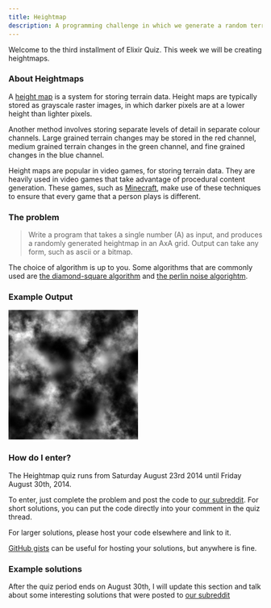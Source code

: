```yaml
---
title: Heightmap
description: A programming challenge in which we generate a random terrain that could potentially be used in a game.
---
```


Welcome to the third installment of Elixir Quiz. This week we will be creating heightmaps.

### About Heightmaps

A [height map](http://en.wikipedia.org/wiki/Heightmap) is a system for storing terrain data. Height maps are typically stored as grayscale raster images, in which darker pixels are at a lower height than lighter pixels.

Another method involves storing separate levels of detail in separate colour channels. Large grained terrain changes may be stored in the red channel, medium grained terrain changes in the green channel, and fine grained changes in the blue channel.

Height maps are popular in video games, for storing terrain data. They are heavily used in video games that take advantage of procedural content generation. These games, such as [Minecraft](http://minecraft.net), make use of these techniques to ensure that every game that a person plays is different.

### The problem

> Write a program that takes a single number (A) as input, and produces a randomly generated heightmap in an AxA grid. Output can take any form, such as ascii or a bitmap.

The choice of algorithm is up to you. Some algorithms that are commonly used are [the diamond-square algorithm](http://en.wikipedia.org/wiki/Diamond-square_algorithm) and [the perlin noise algorightm](http://en.wikipedia.org/wiki/Perlin_noise).

### Example Output

![Heightmap](assets/img/Heightmap.png)

### How do I enter?

The Heightmap quiz runs from Saturday August 23rd 2014 until Friday August 30th, 2014.

To enter, just complete the problem and post the code to [our subreddit](http://reddit.com/r/elixirquiz). For short solutions, you can put the code directly into your comment in the quiz thread.

For larger solutions, please host your code elsewhere and link to it.

[GitHub gists](https://gist.github.com) can be useful for hosting your solutions, but anywhere is fine.

### Example solutions

After the quiz period ends on August 30th, I will update this section and talk about some interesting solutions that were posted to [our subreddit](http://reddit.com/r/elixirquiz)
